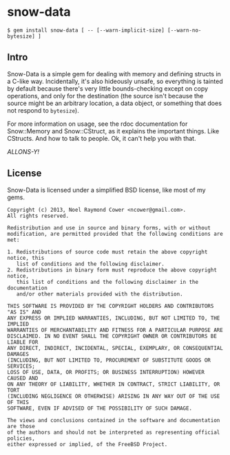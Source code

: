 snow-data
=========

    $ gem install snow-data [ -- [--warn-implicit-size] [--warn-no-bytesize] ]


Intro
-----

Snow-Data is a simple gem for dealing with memory and defining structs in a
C-like way. Incidentally, it's also hideously unsafe, so everything is tainted
by default because there's very little bounds-checking except on copy
operations, and only for the destination (the source isn't because the source
might be an arbitrary location, a data object, or something that does not
respond to `bytesize`).

For more information on usage, see the rdoc documentation for Snow::Memory
and Snow::CStruct, as it explains the important things. Like CStructs. And how
to talk to people. Ok, it can't help you with that.

_ALLONS-Y!_


License
-------

Snow-Data is licensed under a simplified BSD license, like most of my gems.

    Copyright (c) 2013, Noel Raymond Cower <ncower@gmail.com>.
    All rights reserved.

    Redistribution and use in source and binary forms, with or without
    modification, are permitted provided that the following conditions are met:

    1. Redistributions of source code must retain the above copyright notice, this
       list of conditions and the following disclaimer. 
    2. Redistributions in binary form must reproduce the above copyright notice,
       this list of conditions and the following disclaimer in the documentation
       and/or other materials provided with the distribution. 

    THIS SOFTWARE IS PROVIDED BY THE COPYRIGHT HOLDERS AND CONTRIBUTORS "AS IS" AND
    ANY EXPRESS OR IMPLIED WARRANTIES, INCLUDING, BUT NOT LIMITED TO, THE IMPLIED
    WARRANTIES OF MERCHANTABILITY AND FITNESS FOR A PARTICULAR PURPOSE ARE
    DISCLAIMED. IN NO EVENT SHALL THE COPYRIGHT OWNER OR CONTRIBUTORS BE LIABLE FOR
    ANY DIRECT, INDIRECT, INCIDENTAL, SPECIAL, EXEMPLARY, OR CONSEQUENTIAL DAMAGES
    (INCLUDING, BUT NOT LIMITED TO, PROCUREMENT OF SUBSTITUTE GOODS OR SERVICES;
    LOSS OF USE, DATA, OR PROFITS; OR BUSINESS INTERRUPTION) HOWEVER CAUSED AND
    ON ANY THEORY OF LIABILITY, WHETHER IN CONTRACT, STRICT LIABILITY, OR TORT
    (INCLUDING NEGLIGENCE OR OTHERWISE) ARISING IN ANY WAY OUT OF THE USE OF THIS
    SOFTWARE, EVEN IF ADVISED OF THE POSSIBILITY OF SUCH DAMAGE.

    The views and conclusions contained in the software and documentation are those
    of the authors and should not be interpreted as representing official policies,
    either expressed or implied, of the FreeBSD Project.
